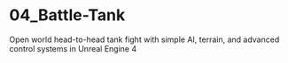 # 04_Battle-Tank
Open world head-to-head tank fight with simple AI, terrain, and advanced control systems in Unreal Engine 4
